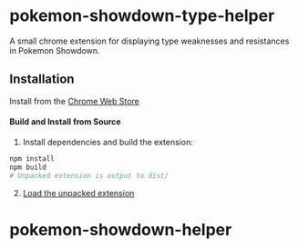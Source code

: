 # pokemon-showdown-type-helper
A small chrome extension for displaying type weaknesses and resistances in Pokemon Showdown.

## Installation
Install from the [Chrome Web Store](https://chrome.google.com/webstore/detail/pokemon-showdown-type-hel/ajhdnfehenofjfbajfdhjoankdheielc)

#### Build and Install from Source

1. Install dependencies and build the extension:
```bash
npm install
npm build
# Unpacked extension is output to dist/
```
2. [Load the unpacked extension](https://developer.chrome.com/docs/extensions/mv3/getstarted/#unpacked)
# pokemon-showdown-helper
